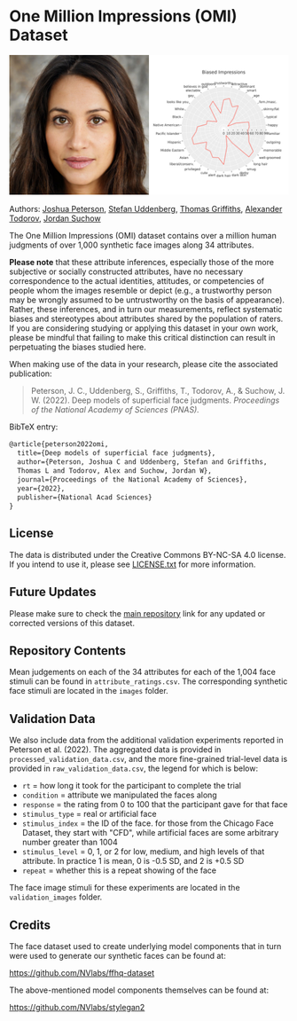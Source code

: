 # One Million Impressions (OMI) Dataset

![alt text](https://github.com/jcpeterson/omi/blob/main/data_example.png?raw=true)

Authors: [Joshua Peterson](https://twitter.com/joshuacpeterson/), [Stefan Uddenberg](https://www.stefanuddenberg.com), [Thomas Griffiths](https://cocosci.princeton.edu/), [Alexander Todorov](https://tlab.uchicago.edu/), [Jordan Suchow](https://suchow.io/)

The One Million Impressions (OMI) dataset contains over a million human judgments of over 1,000 synthetic face images along 34 attributes.

**Please note** that these attribute inferences, especially those of the more subjective or socially constructed attributes, have no necessary correspondence to the actual identities, attitudes, or competencies of people whom the images resemble or depict (e.g., a trustworthy person may be wrongly assumed to be untrustworthy on the basis of appearance). Rather, these inferences, and in turn our measurements, reflect systematic biases and stereotypes about attributes shared by the population of raters. If you are considering studying or applying this dataset in your own work, please be mindful that failing to make this critical distinction can result in perpetuating the biases studied here.

When making use of the data in your research, please cite the associated publication:

> Peterson, J. C., Uddenberg, S., Griffiths, T., Todorov, A., & Suchow, J. W. (2022). Deep models of superficial face judgments. *Proceedings of the National Academy of Sciences (PNAS).*

BibTeX entry:

```
@article{peterson2022omi,
  title={Deep models of superficial face judgments},
  author={Peterson, Joshua C and Uddenberg, Stefan and Griffiths, 
  Thomas L and Todorov, Alex and Suchow, Jordan W},
  journal={Proceedings of the National Academy of Sciences},
  year={2022},
  publisher={National Acad Sciences}
}
```
## License

The data is distributed under the Creative Commons BY-NC-SA 4.0 license. If you intend to use it, please see [LICENSE.txt](https://github.com/jcpeterson/omi/blob/main/LICENSE.txt) for more information.

## Future Updates

Please make sure to check the [main repository](https://github.com/jcpeterson/omi/) link for any updated or corrected versions of this dataset.

## Repository Contents

Mean judgements on each of the 34 attributes for each of the 1,004 face stimuli can be found in `attribute_ratings.csv`. The corresponding synthetic face stimuli are located in the `images` folder.

## Validation Data

We also include data from the additional validation experiments reported in Peterson et al. (2022). The aggregated data is provided in `processed_validation_data.csv`, and the more fine-grained trial-level data is provided in `raw_validation_data.csv`, the legend for which is below:

- `rt` = how long it took for the participant to complete the trial
- `condition` = attribute we manipulated the faces along
- `response` = the rating from 0 to 100 that the participant gave for that face
- `stimulus_type` = real or artificial face
- `stimulus_index` = the ID of the face. for those from the Chicago Face Dataset, they start with "CFD", while artificial faces are some arbitrary number greater than 1004
- `stimulus_level` = 0, 1, or 2 for low, medium, and high levels of that attribute. In practice 1 is mean, 0 is -0.5 SD, and 2 is +0.5 SD
- `repeat` = whether this is a repeat showing of the face

The face image stimuli for these experiments are located in the `validation_images` folder.

## Credits

The face dataset used to create underlying model components that in turn were used to generate our synthetic faces can be found at:

https://github.com/NVlabs/ffhq-dataset

The above-mentioned model components themselves can be found at:

https://github.com/NVlabs/stylegan2
